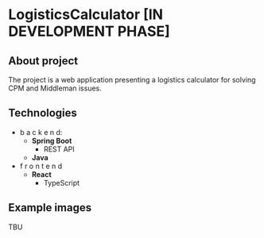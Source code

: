 # LogisticsCalculator [IN DEVELOPMENT PHASE]
## About project
The project is a web application presenting a logistics calculator for solving CPM and Middleman issues.

## Technologies
- b a c k e n d:
  - **Spring Boot**
    - REST API
  - **Java**
- f r o n t e n d 
  - **React**
    - TypeScript

## Example images
TBU
